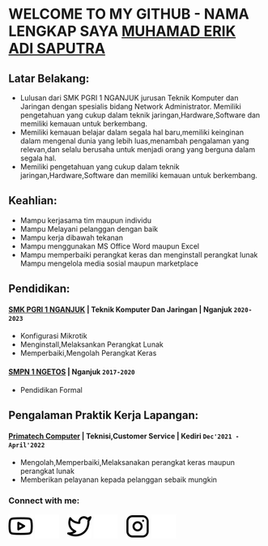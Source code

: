 # WELCOME TO MY GITHUB - NAMA LENGKAP SAYA [MUHAMAD ERIK ADI SAPUTRA](https://instagram.com/erikkwp_?igshid=OTk0YzhjMDVlZA==) 
## Latar Belakang:
- Lulusan dari SMK PGRI 1 NGANJUK jurusan Teknik Komputer dan Jaringan
dengan spesialis bidang Network Administrator.
Memiliki pengetahuan yang cukup dalam teknik jaringan,Hardware,Software
dan memiliki kemauan untuk berkembang.
- Memiliki kemauan belajar dalam segala hal baru,memiliki keinginan dalam
mengenal dunia yang lebih luas,menambah pengalaman yang relevan,dan
selalu berusaha untuk menjadi orang yang berguna dalam segala hal.
- Memiliki pengetahuan yang cukup dalam teknik jaringan,Hardware,Software
dan memiliki kemauan untuk berkembang.

## Keahlian:
- Mampu kerjasama tim maupun individu
- Mampu Melayani pelanggan dengan baik
- Mampu kerja dibawah tekanan
- Mampu menggunakan MS Office Word maupun Excel
- Mampu memperbaiki perangkat keras dan menginstall perangkat lunak
Mampu mengelola media sosial maupun marketplace

## Pendidikan:

#### [SMK PGRI 1 NGANJUK](https://www.smkpgri1-nganjuk.sch.id/) | Teknik Komputer Dan Jaringan | Nganjuk `2020-2023`
   - Konfigurasi Mikrotik
   - Menginstall,Melaksankan Perangkat Lunak
   - Memperbaiki,Mengolah Perangkat Keras
 #### [SMPN 1 NGETOS](https://maps.app.goo.gl/wz8K7ttbEJViSJfe8) |  Nganjuk `2017-2020`
   - Pendidikan Formal

## Pengalaman Praktik Kerja Lapangan:
#### [Primatech Computer](https://maps.app.goo.gl/5T37M2dSziFrJFK78) | Teknisi,Customer Service | Kediri `Dec'2021 - April'2022`
   - Mengolah,Memperbaiki,Melaksanakan perangkat keras maupun perangkat lunak
   - Memberikan pelayanan kepada pelanggan sebaik mungkin

### Connect with me:

[![website](./youtube-light.svg)](https://youtube.com/@ErikWP-yb3gs#gh-light-mode-only)
[![website](./youtube-dark.svg)](https://youtube.com/@ErikWP-yb3gs#gh-dark-mode-only)
&nbsp;&nbsp;
[![website](./twitter-light.svg)](https://twitter.com/erikkwp_#gh-light-mode-only)
[![website](./twitter-dark.svg)](https://twitter.com/erikkwp_#gh-dark-mode-only)
&nbsp;&nbsp;
[![website](./instagram-light.svg)](https://instagram.com/erikkwp_#gh-light-mode-only)
[![website](./instagram-dark.svg)](https://instagram.com/erikkwp_#gh-dark-mode-only)



[webdev]: https://github.com/MuhamadErik
